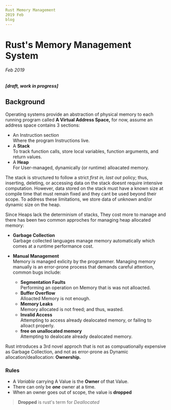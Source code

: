 ```yaml
---
Rust Memory Management
2019 Feb
blog
---
```

# Rust's Memory Management System
###### Feb 2019
##### [draft, work in progress] 



## Background

Operating systems provide an abstraction of physical memory to each running
program called **A Virtual Address Space,** for now, assume an address space contains 3 sections:   

* An Instruction section  
Where the program Instructions live.
* A **Stack**   
To track function calls, store local variables, function arguments, and return
values.
* A **Heap**   
For User-managed, dynamically (or runtime) alloacated memory.


The stack is structured to follow a strict *first in, last out* policy; thus,
inserting, deleting, or accessing data on the stack doesnt require intensive
computation. However, data stored on the stack must have a known size at compile
time that must remain fixed and they cant be used beyond their scope. To address these limitations, we store data of
unknown and/or dynamic size on the heap.   


Since Heaps lack the determinism of stacks, They cost more to manage and there has been two common approches for managing heap allocated memory:  
* **Garbage Collection**  
Garbage collected languages manage memory automatically which
comes at a runtime performance cost.
* **Manual Management**  
Memory is managed exlicity by the programmer. Managing memory manually is an
error-prone process that demands careful attention, common bugs include:

    * **Segmentation Faults**  
    Performing an operation on Memory that is was not alloacted.
    * **Buffer Overflow**  
    Alloacted Memory is not enough.   
    * **Memory Leaks**  
    Memory allocated is not freed; and thus, wasted.   
    * **Invalid Access**  
    Attempting to access already dealocated memory, or failing to alloact
    properly.   
    * **free on unallocated memory**  
    Attempting to dealocate already dealocated memory.  


Rust introduces a 3rd novel approch that is not as compuationally expensive as
Garbage Collection, and not as error-prone as Dynamic allocation/deallocation: **Ownership.**   

### Rules

* A *Variable* carrying A Value is the **Owner** of that Value.
* There can only be _**one**_ owner at a time.
* When an owner goes out of scope, the value is **dropped**

> **Dropped** is rust's term for *Deallocated*
